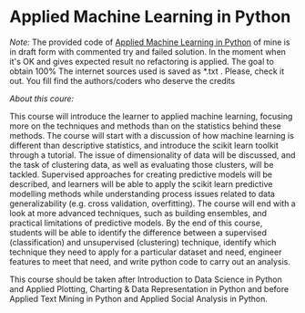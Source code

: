 # Applied Machine Learning in Python 
*Note:* The provided code of [Applied Machine Learning in Python](https://www.coursera.org/learn/python-machine-learning) of mine is in draft form with commented try and failed solution.
In the moment when it's OK and gives expected result no refactoring is applied. The goal to obtain 100%
The internet sources used is saved as *.txt . Please, check it out. You fill find the authors/coders who deserve the credits

*About this coure:*

This course will introduce the learner to applied machine learning, focusing more on the techniques and methods than on the statistics behind these methods. The course will start with a discussion of how machine learning is different than descriptive statistics, and introduce the scikit learn toolkit through a tutorial. The issue of dimensionality of data will be discussed, and the task of clustering data, as well as evaluating those clusters, will be tackled. Supervised approaches for creating predictive models will be described, and learners will be able to apply the scikit learn predictive modelling methods while understanding process issues related to data generalizability (e.g. cross validation, overfitting). The course will end with a look at more advanced techniques, such as building ensembles, and practical limitations of predictive models. By the end of this course, students will be able to identify the difference between a supervised (classification) and unsupervised (clustering) technique, identify which technique they need to apply for a particular dataset and need, engineer features to meet that need, and write python code to carry out an analysis. 

This course should be taken after Introduction to Data Science in Python and Applied Plotting, Charting & Data Representation in Python and before Applied Text Mining in Python and Applied Social Analysis in Python.
